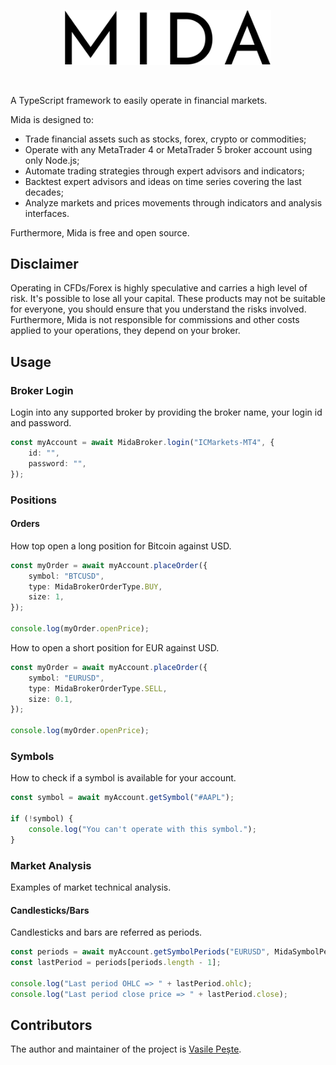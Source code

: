 <p align="center"> 
    <img src="images/logo.svg" alt="Mida" width="330px">
</p>
<br>

A TypeScript framework to easily operate in financial markets.

Mida is designed to:
- Trade financial assets such as stocks, forex, crypto or commodities;
- Operate with any MetaTrader 4 or MetaTrader 5 broker account using only Node.js;
- Automate trading strategies through expert advisors and indicators;
- Backtest expert advisors and ideas on time series covering the last decades;
- Analyze markets and prices movements through indicators and analysis interfaces.

Furthermore, Mida is free and open source.

## Disclaimer
Operating in CFDs/Forex is highly speculative and carries a high level of risk.
It's possible to lose all your capital. These products may not be suitable for everyone,
you should ensure that you understand the risks involved. Furthermore, Mida is not responsible
for commissions and other costs applied to your operations, they depend on your broker.

## Usage

### Broker Login
Login into any supported broker by providing the broker name, your login id and password.

```typescript
const myAccount = await MidaBroker.login("ICMarkets-MT4", {
    id: "",
    password: "",
});
```

### Positions

#### Orders
How top open a long position for Bitcoin against USD.
```typescript
const myOrder = await myAccount.placeOrder({
    symbol: "BTCUSD",
    type: MidaBrokerOrderType.BUY,
    size: 1,
});

console.log(myOrder.openPrice);
```

How to open a short position for EUR against USD.
```typescript
const myOrder = await myAccount.placeOrder({
    symbol: "EURUSD",
    type: MidaBrokerOrderType.SELL,
    size: 0.1,
});

console.log(myOrder.openPrice);
```


### Symbols
How to check if a symbol is available for your account.
```typescript
const symbol = await myAccount.getSymbol("#AAPL");

if (!symbol) {
    console.log("You can't operate with this symbol.");
}
```

### Market Analysis
Examples of market technical analysis.

#### Candlesticks/Bars
Candlesticks and bars are referred as periods.
```typescript
const periods = await myAccount.getSymbolPeriods("EURUSD", MidaSymbolPeriodTimeframeType.M30);
const lastPeriod = periods[periods.length - 1];

console.log("Last period OHLC => " + lastPeriod.ohlc);
console.log("Last period close price => " + lastPeriod.close);
```

## Contributors
The author and maintainer of the project is [Vasile Pește](https://github.com/Vasile-Peste).
